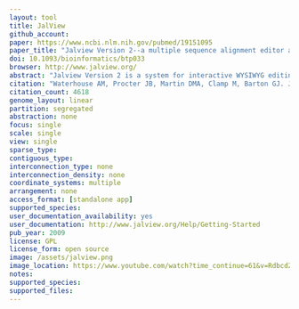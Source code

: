 ```yaml
---
layout: tool 
title: JalView
github_account: 
paper: https://www.ncbi.nlm.nih.gov/pubmed/19151095
paper_title: "Jalview Version 2--a multiple sequence alignment editor and analysis workbench."
doi: 10.1093/bioinformatics/btp033
browser: http://www.jalview.org/
abstract: "Jalview Version 2 is a system for interactive WYSIWYG editing, analysis and annotation of multiple sequence alignments. Core features include keyboard and mouse-based editing, multiple views and alignment overviews, and linked structure display with Jmol. Jalview 2 is available in two forms: a lightweight Java applet for use in web applications, and a powerful desktop application that employs web services for sequence alignment, secondary structure prediction and the retrieval of alignments, sequences, annotation and structures from public databases and any DAS 1.53 compliant sequence or annotation server. AVAILABILITY: The Jalview 2 Desktop application and JalviewLite applet are made freely available under the GPL, and can be downloaded from www.jalview.org."
citation: "Waterhouse AM, Procter JB, Martin DMA, Clamp M, Barton GJ. Jalview Version 2—a multiple sequence alignment editor and analysis workbench. Bioinformatics. Oxford University Press; 2009;25: 1189–1191."
citation_count: 4618
genome_layout: linear
partition: segregated
abstraction: none
focus: single
scale: single
view: single
sparse_type: 
contiguous_type: 
interconnection_type: none
interconnection_density: none
coordinate_systems: multiple
arrangement: none
access_format: [standalone app]
supported_species: 
user_documentation_availability: yes
user_documentation: http://www.jalview.org/Help/Getting-Started
pub_year: 2009
license: GPL
license_form: open source
image: /assets/jalview.png
image_location: https://www.youtube.com/watch?time_continue=61&v=RdbcdZZUDHg
notes: 
supported_species: 
supported_files: 
---
```

